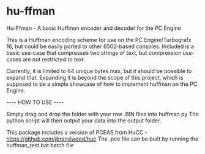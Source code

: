 # hu-ffman
Hu-Ffman - A basic Huffman encoder and decoder for the PC Engine

This is a Huffman encoding scheme for use on the PC Engine/Turbografx 16, 
but could be easily ported to other 6502-based consoles.
Included is a basic use-case that compresses two strings of text, 
but compression use-cases are not restricted to text.

Currently, it is limited to 64 unique bytes max, but it should be possible to expand that. 
Expanding it is beyond the scope of this project, 
which is supposed to be a simple showcase of how to implement huffman on the PC Engine.

---- HOW TO USE ----

Simply drag and drop the folder with your raw .BIN files into huffman.py
The python script will then output your data into the output folder.

This package includes a version of PCEAS from HuCC - https://github.com/jbrandwood/huc
The .pce file can be built by running the huffman_test.bat batch file
